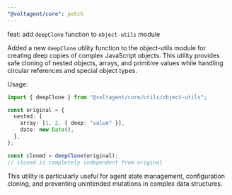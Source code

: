 ```yaml
---
"@voltagent/core": patch
---
```


feat: add `deepClone` function to `object-utils` module

Added a new `deepClone` utility function to the object-utils module for creating deep copies of complex JavaScript objects. This utility provides safe cloning of nested objects, arrays, and primitive values while handling circular references and special object types.

Usage:

```typescript
import { deepClone } from "@voltagent/core/utils/object-utils";

const original = {
  nested: {
    array: [1, 2, { deep: "value" }],
    date: new Date(),
  },
};

const cloned = deepClone(original);
// cloned is completely independent from original
```

This utility is particularly useful for agent state management, configuration cloning, and preventing unintended mutations in complex data structures.
